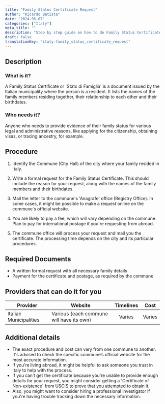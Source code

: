 ```yaml
---
title: "Family Status Certificate Request"
author: "Ricardo Batista"
date: "2024-06-07"
categories: ["Italy"]
meta_title: ""
description: "Step by step guide on how to do Family Status Certificate request in Italy"
draft: false
translationKey: "italy-family_status_certificate_request"
---
```


## Description
### What is it?
A Family Status Certificate or 'Stato di Famiglia' is a document issued by the Italian municipality where the person is a resident. It lists the names of the family members residing together, their relationship to each other and their birthdates.

### Who needs it?
Anyone who needs to provide evidence of their family status for various legal and administrative reasons, like applying for the citizenship, obtaining visas, or tracing ancestry, for example.

## Procedure

1. Identify the Commune (City Hall) of the city where your family resided in Italy.

2. Write a formal request for the Family Status Certificate. This should include the reason for your request, along with the names of the family members and their birthdates. 

3. Mail the letter to the commune's 'Anagrafe' office (Registry Office). In some cases, it might be possible to make a request online on the commune's official website.

4. You are likely to pay a fee, which will vary depending on the commune. Plan to pay for international postage if you're requesting from abroad.

5. The commune office will process your request and mail you the certificate. The processing time depends on the city and its particular procedures.

## Required Documents
- A written formal request with all necessary family details
- Payment for the certificate and postage, as required by the commune

## Providers that can do it for you

| Provider        |     Website     |     Timelines    |       Cost      |
| --------------- | --------------- |  :-------------: | :-------------: |
| Italian Municipalities     |  Various (each commune will have its own)      |      Varies      |        Varies       |

## Additional details
- The exact procedure and cost can vary from one commune to another. It's advised to check the specific commune’s official website for the most accurate information.
- If you're living abroad, it might be helpful to ask someone you trust in Italy to help with the process.
- If you can't get the certificate because you're unable to provide enough details for your request, you might consider getting a 'Certificate of Non-existence' from USCIS to prove that you attempted to obtain it. 
- Also, you might want to consider hiring a professional investigator if you're having trouble tracking down the necessary information.